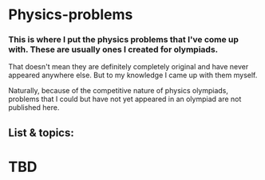 # Physics-problems

### This is where I put the physics problems that I've come up with. These are usually ones I created for olympiads.
That doesn't mean they are definitely completely original and have never appeared anywhere else. But to my knowledge I came up with them myself.

Naturally, because of the competitive nature of physics olympiads, problems that I could but have not yet appeared in an olympiad are not published here.

## List & topics:
# TBD
